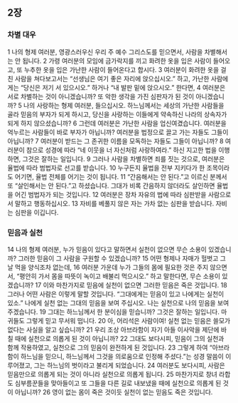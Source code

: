 ## 2장
### 차별 대우
1 나의 형제 여러분, 영광스러우신 우리 주 예수 그리스도를 믿으면서, 사람을 차별해서는 안 됩니다.
2 가령 여러분의 모임에 금가락지를 끼고 화려한 옷을 입은 사람이 들어오고, 또 누추한 옷을 입은 가난한 사람이 들어온다고 합시다.
3 여러분이 화려한 옷을 걸친 사람을 쳐다보고서는 “선생님은 여기 좋은 자리에 앉으십시오.” 하고, 가난한 사람에게는 “당신은 저기 서 있으시오.” 하거나 “내 발판 밑에 앉으시오.” 한다면,
4 여러분은 서로 차별하는 것이 아니겠습니까? 또 악한 생각을 가진 심판자가 된 것이 아니겠습니까?
5 나의 사랑하는 형제 여러분, 들으십시오. 하느님께서는 세상의 가난한 사람들을 골라 믿음의 부자가 되게 하시고, 당신을 사랑하는 이들에게 약속하신 나라의 상속자가 되게 하지 않으셨습니까?
6 그런데 여러분은 가난한 사람을 업신여겼습니다. 여러분을 억누르는 사람들이 바로 부자가 아닙니까? 여러분을 법정으로 끌고 가는 자들도 그들이 아닙니까?
7 여러분이 받드는 그 존귀한 이름을 모독하는 자들도 그들이 아닙니까?
8 여러분이 참으로 성경에 따라 “네 이웃을 너 자신처럼 사랑하여라.” 하신 지고한 법을 이행하면, 그것은 잘하는 일입니다.
9 그러나 사람을 차별하면 죄를 짓는 것으로, 여러분은 율법에 따라 범법자로 선고를 받습니다.
10 누구든지 율법을 전부 지키다가 한 조목이라도 어기면, 율법 전체를 어기는 것이 됩니다.
11 “간음해서는 안 된다.”고 이르신 분께서 또 “살인해서는 안 된다.”고 하셨습니다. 그대가 비록 간음하지 않더라도 살인하면 율법을 어긴 범법자가 되는 것입니다.
12 여러분은 장차 자유의 법에 따라 심판받을 사람으로서 말하고 행동하십시오.
13 자비를 베풀지 않은 자는 가차 없는 심판을 받습니다. 자비는 심판을 이깁니다.
### 믿음과 실천
14 나의 형제 여러분, 누가 믿음이 있다고 말하면서 실천이 없으면 무슨 소용이 있겠습니까? 그러한 믿음이 그 사람을 구원할 수 있겠습니까?
15 어떤 형제나 자매가 헐벗고 그날 먹을 양식조차 없는데,
16 여러분 가운데 누가 그들의 몸에 필요한 것은 주지 않으면서, “평안히 가서 몸을 따뜻이 녹이고 배불리 먹으시오.” 하고 말한다면, 무슨 소용이 있겠습니까?
17 이와 마찬가지로 믿음에 실천이 없으면 그러한 믿음은 죽은 것입니다.
18 그러나 어떤 사람은 이렇게 말할 것입니다. “그대에게는 믿음이 있고 나에게는 실천이 있소.” 나에게 실천 없는 그대의 믿음을 보여 주십시오. 나는 실천으로 나의 믿음을 보여 주겠습니다.
19 그대는 하느님께서 한 분이심을 믿습니까? 그것은 잘하는 일입니다. 마귀들도 그렇게 믿고 무서워 떱니다.
20 아, 어리석은 사람이여! 실천 없는 믿음은 쓸모가 없다는 사실을 알고 싶습니까?
21 우리 조상 아브라함이 자기 아들 이사악을 제단에 바칠 때에 실천으로 의롭게 된 것이 아닙니까?
22 그대도 보다시피, 믿음이 그의 실천과 함께 작용하였고, 실천으로 그의 믿음이 완전하게 된 것입니다.
23 그렇게 하여 “아브라함이 하느님을 믿으니, 하느님께서 그것을 의로움으로 인정해 주셨다.”는 성경 말씀이 이루어졌고, 그는 하느님의 벗이라고 불리게 되었습니다.
24 여러분도 보다시피, 사람은 믿음만으로 의롭게 되는 것이 아니라 실천으로 의롭게 됩니다.
25 마찬가지로 창녀 라합도 심부름꾼들을 맞아들이고 또 그들을 다른 길로 내보냈을 때에 실천으로 의롭게 된 것이 아닙니까?
26 영이 없는 몸이 죽은 것이듯 실천이 없는 믿음도 죽은 것입니다.
